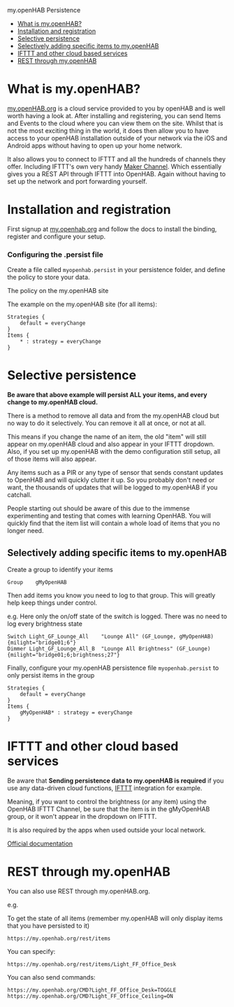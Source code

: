 my.openHAB Persistence
* [What is my.openHAB?](#what-is-myopenhab)
* [Installation and registration](#installation-and-registration)
* [Selective persistence](#selective-persistence)
* [Selectively adding specific items to my.openHAB](#selectively-adding-specific-items-to-myopenhab)
* [IFTTT and other cloud based services](#ifttt-and-other-cloud-based-services)
* [REST through my.openHAB](#rest-through-myopenhab)


# What is my.openHAB?

[my.openHAB.org](http://my.openhab.org) is a cloud service provided to you by openHAB and is well worth having a look at. After installing and registering, you can send Items and Events to the cloud where you can view them on the site.
Whilst that is not the most exciting thing in the world, it does then allow you to have access to your openHAB installation outside of your network via the iOS and Android apps without having to open up your home network.

It also allows you to connect to IFTTT and all the hundreds of channels they offer. Including IFTTT's own very handy [Maker Channel](https://ifttt.com/maker). Which essentially gives you a REST API through IFTTT into OpenHAB. Again without having to set up the network and port forwarding yourself.

# Installation and registration

First signup at [my.openhab.org](http://my.openhab.org) and follow the docs to install the binding, register and configure your setup.

### Configuring the .persist file

Create a file called `myopenhab.persist` in your persistence folder, and define the policy to store your data.

The policy on the my.openHAB site

The example on the my.openHAB site (for all items):

    Strategies {
        default = everyChange
    }
    Items {
        * : strategy = everyChange
    }

# Selective persistence

**Be aware that above example will persist ALL your items, and every change to my.openHAB cloud.**

There is a method to remove all data and from the my.openHAB cloud but no way to do it selectively. You can remove it all at once, or not at all. 

This means if you change the name of an item, the old "item" will still appear on my.openHAB cloud and also appear in your IFTTT dropdown. Also, if you set up my.openHAB with the demo configuration still setup, all of those items will also appear.

Any items such as a PIR or any type of sensor that sends constant updates to OpenHAB and will quickly clutter it up. So you probably don't need or want, the thousands of updates that will be logged to my.openHAB if you catchall.

People starting out should be aware of this due to the immense experimenting and testing that comes with learning OpenHAB. You will quickly find that the item list will contain a whole load of items that you no longer need.

## Selectively adding specific items to my.openHAB

Create a group to identify your items 

    Group    gMyOpenHAB

Then add items you know you need to log to that group. This will greatly help keep things under control.

e.g. Here only the on/off state of the switch is logged. There was no need to log every brightness state

    Switch Light_GF_Lounge_All    "Lounge All" (GF_Lounge, gMyOpenHAB) {milight="bridge01;6"}
    Dimmer Light_GF_Lounge_All_B  "Lounge All Brightness" (GF_Lounge) {milight="bridge01;6;brightness;27"}

Finally, configure your my.openHAB persistence file `myopenhab.persist` to only persist items in the group

````
Strategies {
    default = everyChange
}
Items {
    gMyOpenHAB* : strategy = everyChange
}
````

# IFTTT and other cloud based services

Be aware that **Sending persistence data to my.openHAB is required** if you use any data-driven cloud functions, [IFTTT](https://ifttt.com) integration for example. 

Meaning, if you want to control the brightness (or any item) using the OpenHAB IFTTT Channel, be sure that the item is in the gMyOpenHAB group, or it won't appear in the dropdown on IFTTT.

It is also required by the apps when used outside your local network.

[Official documentation](https://my.openhab.org/docs/persistence)

# REST through my.openHAB

You can also use REST through my.openHAB.org.

e.g.

To get the state of all items (remember my.openHAB will only display items that you have persisted to it)

    https://my.openhab.org/rest/items

You can specify:

    https://my.openhab.org/rest/items/Light_FF_Office_Desk

You can also send commands:

    https://my.openhab.org/CMD?Light_FF_Office_Desk=TOGGLE
    https://my.openhab.org/CMD?Light_FF_Office_Ceiling=ON

